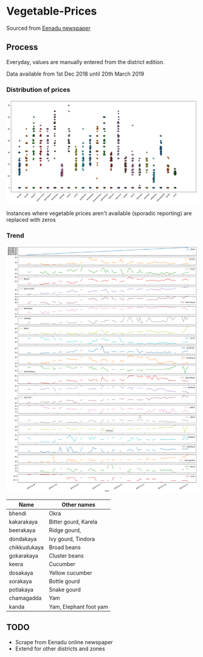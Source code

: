 # Vegetable-Prices

Sourced from [Eenadu newspaper](http://epaper.eenadu.net/)

## Process

Everyday, values are manually entered from the district edition.

Data available from 1st Dec 2018 until 20th March 2019

### Distribution of prices

![prices](prices.png)

Instances where vegetable prices aren't available (sporadic reporting) are replaced with zeros

### Trend

![trend](trend.png)

| Name | Other names |
| ---- | ------------------ |
| bhendi | Okra |
| kakarakaya | Bitter gourd, Karela |
| beerakaya | Ridge gourd, |
| dondakaya | Ivy gourd, Tindora |
| chikkudukaya | Broad beans |
| gokarakaya | Cluster beans |
| keera | Cucumber |
| dosakaya | Yellow cucumber |
| sorakaya | Bottle gourd |
| potlakaya | Snake gourd |
| chamagadda | Yam |
| kanda | Yam, Elephant foot yam |

## TODO

- Scrape from Eenadu online newspaper
- Extend for other districts and zones
